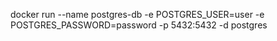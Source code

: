 docker run --name postgres-db -e POSTGRES_USER=user -e POSTGRES_PASSWORD=password -p 5432:5432 -d postgres